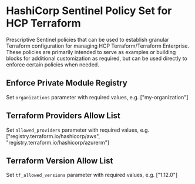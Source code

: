 # HashiCorp Sentinel Policy Set for HCP Terraform

Prescriptive Sentinel policies that can be used to establish granular Terraform configuration for managing HCP Terraform/Terraform Enterprise. These policies are primarily intended to serve as examples or building blocks for additional customization as required, but can be used directly to enforce certain policies when needed.

## Enforce Private Module Registry

Set `organizations` parameter with required values, e.g. ["my-organization"]

## Terraform Providers Allow List

Set `allowed_providers` parameter with required values, e.g. ["registry.terraform.io/hashicorp/aws", "registry.terraform.io/hashicorp/azurerm"]

## Terraform Version Allow List

Set `tf_allowed_versions` parameter with required values, e.g. ["1.12.0"]